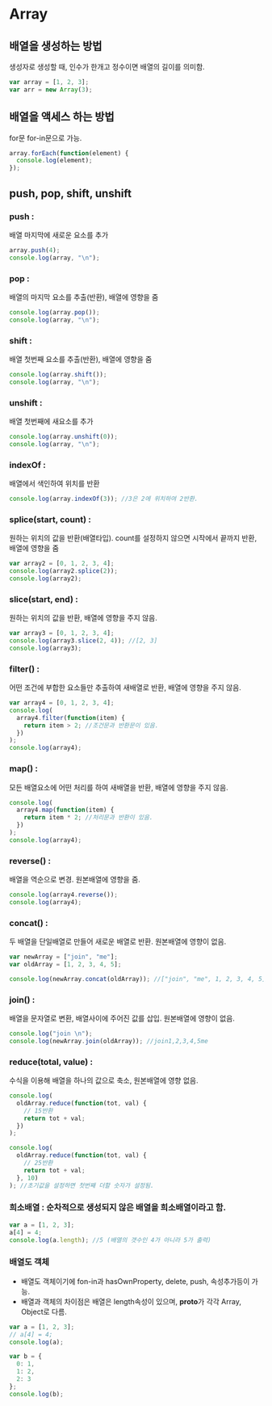 # Array

## 배열을 생성하는 방법

생성자로 생성할 때, 인수가 한개고 정수이면 배열의 길이를 의미함.

```javascript
var array = [1, 2, 3];
var arr = new Array(3);
```

## 배열을 액세스 하는 방법

for문 for-in문으로 가능.

```javascript
array.forEach(function(element) {
  console.log(element);
});
```

## push, pop, shift, unshift

### push :

배열 마지막에 새로운 요소를 추가

```javascript
array.push(4);
console.log(array, "\n");
```

### pop :

배열의 마지막 요소를 추출(반환), 배열에 영향을 줌

```javascript
console.log(array.pop());
console.log(array, "\n");
```

### shift :

배열 첫번째 요소를 추출(반환), 배열에 영향을 줌

```javascript
console.log(array.shift());
console.log(array, "\n");
```

### unshift :

배열 첫번째에 새요소를 추가

```javascript
console.log(array.unshift(0));
console.log(array, "\n");
```

### indexOf :

배열에서 색인하여 위치를 반환

```javascript
console.log(array.indexOf(3)); //3은 2에 위치하여 2반환.
```

### splice(start, count) :

원하는 위치의 값을 반환(배열타입). count를 설정하지 않으면 시작에서 끝까지 반환, 배열에 영향을 줌

```javascript
var array2 = [0, 1, 2, 3, 4];
console.log(array2.splice(2));
console.log(array2);
```

### slice(start, end) :

원하는 위치의 값을 반환, 배열에 영향을 주지 않음.

```javascript
var array3 = [0, 1, 2, 3, 4];
console.log(array3.slice(2, 4)); //[2, 3]
console.log(array3);
```

### filter() :

어떤 조건에 부합한 요소들만 추출하여 새배열로 반환, 배열에 영향을 주지 않음.

```javascript
var array4 = [0, 1, 2, 3, 4];
console.log(
  array4.filter(function(item) {
    return item > 2; //조건문과 반환문이 있음.
  })
);
console.log(array4);
```

### map() :

모든 배열요소에 어떤 처리를 하여 새배열을 반환, 배열에 영향을 주지 않음.

```javascript
console.log(
  array4.map(function(item) {
    return item * 2; //처리문과 반환이 있음.
  })
);
console.log(array4);
```

### reverse() :

배열을 역순으로 변경. 원본배열에 영향을 줌.

```javascript
console.log(array4.reverse());
console.log(array4);
```

### concat() :

두 배열을 단일배열로 만들어 새로운 배열로 반환. 원본배열에 영향이 없음.

```javascript
var newArray = ["join", "me"];
var oldArray = [1, 2, 3, 4, 5];

console.log(newArray.concat(oldArray)); //["join", "me", 1, 2, 3, 4, 5]
```

### join() :

배열을 문자열로 변환, 배열사이에 주어진 값를 삽입. 원본배열에 영향이 없음.

```javascript
console.log("join \n");
console.log(newArray.join(oldArray)); //join1,2,3,4,5me
```

### reduce(total, value) :

수식을 이용해 배열을 하나의 값으로 축소, 원본배열에 영향 없음.

```javascript
console.log(
  oldArray.reduce(function(tot, val) {
    // 15반환
    return tot + val;
  })
);

console.log(
  oldArray.reduce(function(tot, val) {
    // 25반환
    return tot + val;
  }, 10)
); //초기값을 설정하면 첫번째 더할 숫자가 설정됨.
```

### 희소배열 : 순차적으로 생성되지 않은 배열을 희소배열이라고 함.

```javascript
var a = [1, 2, 3];
a[4] = 4;
console.log(a.length); //5 (배열의 갯수인 4가 아니라 5가 출력)
```

### 배열도 객체

- 배열도 객체이기에 fon-in과 hasOwnProperty, delete, push, 속성추가등이 가능.
- 배열과 객체의 차이점은 배열은 length속성이 있으며,
  **proto**가 각각 Array, Object로 다름.

```javascript
var a = [1, 2, 3];
// a[4] = 4;
console.log(a);

var b = {
  0: 1,
  1: 2,
  2: 3
};
console.log(b);
```
